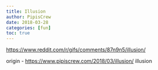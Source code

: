```yaml
---
title: Illusion
author: PipisCrew
date: 2018-03-28
categories: [fun]
toc: true
---
```


https://www.reddit.com/r/gifs/comments/87n9n5/illusion/

origin - https://www.pipiscrew.com/2018/03/illusion/ illusion
